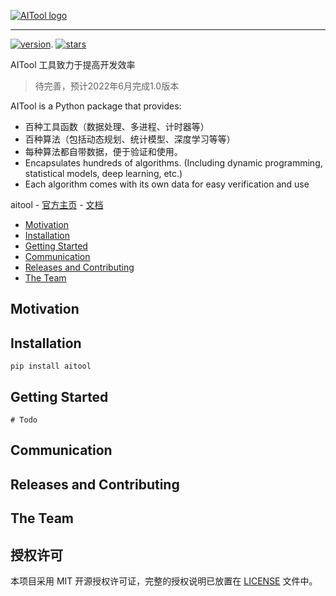 [![AITool logo](https://raw.githubusercontent.com/deepgameai/aitool/main/docs/logo/logo.png)](https://deepgameai.github.io/2020-02-28-test-markdown/)

--------------------------------------------------------------------------------

[![version](https://badgen.net/badge/version/0.0.1/blue)](https://aitool20201028.readthedocs.io/en/latest/).
[![stars](https://img.shields.io/github/stars/deepgameai/aitool?style=social)]()

AITool 工具致力于提高开发效率
> 待完善，预计2022年6月完成1.0版本

AITool is a Python package that provides:
- 百种工具函数（数据处理、多进程、计时器等）
- 百种算法（包括动态规划、统计模型、深度学习等等）
- 每种算法都自带数据，便于验证和使用。
- Encapsulates hundreds of algorithms. (Including dynamic programming, statistical models, deep learning, etc.)
- Each algorithm comes with its own data for easy verification and use

aitool - 
[官方主页](https://deepgameai.github.io/2020-02-28-test-markdown/) - 
[文档](https://aitool20201028.readthedocs.io/en/latest/)

- [Motivation](#motivation)
- [Installation](#installation)
- [Getting Started](#getting-started)
- [Communication](#communication)
- [Releases and Contributing](#releases-and-contributing)
- [The Team](#the-team)

## Motivation

## Installation
```shell script
pip install aitool
```


## Getting Started
```shell script
# Todo
```

## Communication

## Releases and Contributing

## The Team

## 授权许可
本项目采用 MIT 开源授权许可证，完整的授权说明已放置在 [LICENSE](LICENSE) 文件中。
